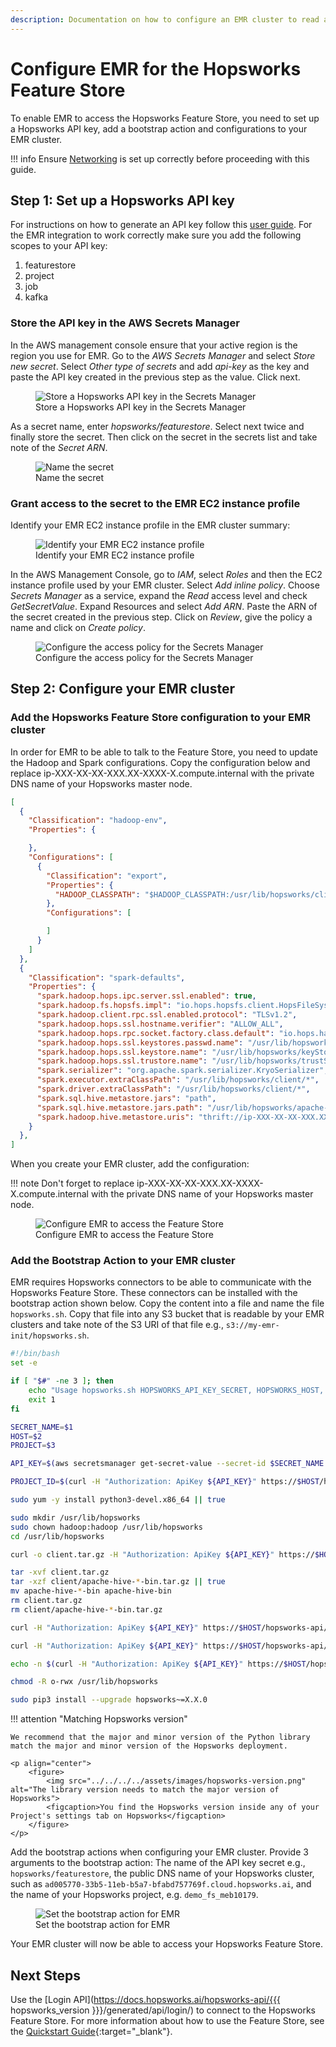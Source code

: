 ```yaml
---
description: Documentation on how to configure an EMR cluster to read and write features from the Hopsworks Feature Store
---
```

# Configure EMR for the Hopsworks Feature Store
To enable EMR to access the Hopsworks Feature Store, you need to set up a Hopsworks API key, add a bootstrap action and configurations to your EMR cluster.

!!! info
    Ensure [Networking](networking.md) is set up correctly before proceeding with this guide.

## Step 1: Set up a Hopsworks API key

For instructions on how to generate an API key follow this [user guide](../../projects/api_key/create_api_key.md). For the EMR integration to work correctly make sure you add the following scopes to your API key:

  1. featurestore
  2. project
  3. job
  4. kafka

### Store the API key in the AWS Secrets Manager

In the AWS management console ensure that your active region is the region you use for EMR.
Go to the *AWS Secrets Manager* and select *Store new secret*. Select *Other type of secrets* and add *api-key*
as the key and paste the API key created in the previous step as the value. Click next.

<p align="center">
  <figure>
    <img src="../../../../assets/images/guides/integrations/databricks/aws/databricks_secrets_manager_step_1.png" alt="Store a Hopsworks API key in the Secrets Manager">
    <figcaption>Store a Hopsworks API key in the Secrets Manager</figcaption>
  </figure>
</p>

As a secret name, enter *hopsworks/featurestore*. Select next twice and finally store the secret.
Then click on the secret in the secrets list and take note of the *Secret ARN*.

<p align="center">
  <figure>
    <img src="../../../../assets/images/guides/integrations/emr/secrets_manager.png" alt="Name the secret">
    <figcaption>Name the secret</figcaption>
  </figure>
</p>

### Grant access to the secret to the EMR EC2 instance profile

Identify your EMR EC2 instance profile in the EMR cluster summary:
<p align="center">
  <figure>
    <img src="../../../../assets/images/guides/integrations/emr/emr_instance_profile.png" alt="Identify your EMR EC2 instance profile">
    <figcaption>Identify your EMR EC2 instance profile</figcaption>
  </figure>
</p>


In the AWS Management Console, go to *IAM*, select *Roles* and then the EC2 instance profile used by your EMR cluster.
Select *Add inline policy*. Choose *Secrets Manager* as a service, expand the *Read* access level and check *GetSecretValue*.
Expand Resources and select *Add ARN*. Paste the ARN of the secret created in the previous step.
Click on *Review*, give the policy a name and click on *Create policy*.

<p align="center">
  <figure>
    <img src="../../../../assets/images/guides/integrations/emr/emr_policy.png" alt="Configure the access policy for the Secrets Manager">
    <figcaption>Configure the access policy for the Secrets Manager</figcaption>
  </figure>
</p>

## Step 2: Configure your EMR cluster

### Add the Hopsworks Feature Store configuration to your EMR cluster
In order for EMR to be able to talk to the Feature Store, you need to update the Hadoop and Spark configurations.
Copy the configuration below and replace ip-XXX-XX-XX-XXX.XX-XXXX-X.compute.internal with the private DNS name of your Hopsworks master node.

```json
[
  {
    "Classification": "hadoop-env",
    "Properties": {

    },
    "Configurations": [
      {
        "Classification": "export",
        "Properties": {
          "HADOOP_CLASSPATH": "$HADOOP_CLASSPATH:/usr/lib/hopsworks/client/*"
        },
        "Configurations": [

        ]
      }
    ]
  },
  {
    "Classification": "spark-defaults",
    "Properties": {
      "spark.hadoop.hops.ipc.server.ssl.enabled": true,
      "spark.hadoop.fs.hopsfs.impl": "io.hops.hopsfs.client.HopsFileSystem",
      "spark.hadoop.client.rpc.ssl.enabled.protocol": "TLSv1.2",
      "spark.hadoop.hops.ssl.hostname.verifier": "ALLOW_ALL",
      "spark.hadoop.hops.rpc.socket.factory.class.default": "io.hops.hadoop.shaded.org.apache.hadoop.net.HopsSSLSocketFactory",
      "spark.hadoop.hops.ssl.keystores.passwd.name": "/usr/lib/hopsworks/material_passwd",
      "spark.hadoop.hops.ssl.keystore.name": "/usr/lib/hopsworks/keyStore.jks",
      "spark.hadoop.hops.ssl.trustore.name": "/usr/lib/hopsworks/trustStore.jks",
      "spark.serializer": "org.apache.spark.serializer.KryoSerializer",
      "spark.executor.extraClassPath": "/usr/lib/hopsworks/client/*",
      "spark.driver.extraClassPath": "/usr/lib/hopsworks/client/*",
      "spark.sql.hive.metastore.jars": "path",
      "spark.sql.hive.metastore.jars.path": "/usr/lib/hopsworks/apache-hive-bin/lib/*",
      "spark.hadoop.hive.metastore.uris": "thrift://ip-XXX-XX-XX-XXX.XX-XXXX-X.compute.internal:9083"
    }
  },
]
```

When you create your EMR cluster, add the configuration:

!!! note
    Don't forget to replace ip-XXX-XX-XX-XXX.XX-XXXX-X.compute.internal with the private DNS name of your Hopsworks master node.

<p align="center">
  <figure>
    <img src="../../../../assets/images/guides/integrations//emr/emr_config.png" alt="Configure EMR to access the Feature Store">
    <figcaption>Configure EMR to access the Feature Store</figcaption>
  </figure>
</p>

### Add the Bootstrap Action to your EMR cluster

EMR requires Hopsworks connectors to be able to communicate with the Hopsworks Feature Store. These connectors can be installed with the
bootstrap action shown below. Copy the content into a file and name the file `hopsworks.sh`. Copy that file into any S3 bucket that
is readable by your EMR clusters and take note of the S3 URI of that file e.g., `s3://my-emr-init/hopsworks.sh`.

```bash
#!/bin/bash
set -e

if [ "$#" -ne 3 ]; then
    echo "Usage hopsworks.sh HOPSWORKS_API_KEY_SECRET, HOPSWORKS_HOST, PROJECT_NAME"
    exit 1
fi

SECRET_NAME=$1
HOST=$2
PROJECT=$3

API_KEY=$(aws secretsmanager get-secret-value --secret-id $SECRET_NAME | jq -r .SecretString | jq -r '.["api-key"]')

PROJECT_ID=$(curl -H "Authorization: ApiKey ${API_KEY}" https://$HOST/hopsworks-api/api/project/getProjectInfo/$PROJECT | jq -r .projectId)

sudo yum -y install python3-devel.x86_64 || true

sudo mkdir /usr/lib/hopsworks
sudo chown hadoop:hadoop /usr/lib/hopsworks
cd /usr/lib/hopsworks

curl -o client.tar.gz -H "Authorization: ApiKey ${API_KEY}" https://$HOST/hopsworks-api/api/project/$PROJECT_ID/client

tar -xvf client.tar.gz
tar -xzf client/apache-hive-*-bin.tar.gz || true
mv apache-hive-*-bin apache-hive-bin
rm client.tar.gz
rm client/apache-hive-*-bin.tar.gz

curl -H "Authorization: ApiKey ${API_KEY}" https://$HOST/hopsworks-api/api/project/$PROJECT_ID/credentials | jq -r .kStore | base64 -d > keyStore.jks

curl -H "Authorization: ApiKey ${API_KEY}" https://$HOST/hopsworks-api/api/project/$PROJECT_ID/credentials | jq -r .tStore | base64 -d > trustStore.jks

echo -n $(curl -H "Authorization: ApiKey ${API_KEY}" https://$HOST/hopsworks-api/api/project/$PROJECT_ID/credentials | jq -r .password) > material_passwd

chmod -R o-rwx /usr/lib/hopsworks

sudo pip3 install --upgrade hopsworks~=X.X.0

```
!!! attention "Matching Hopsworks version"

    We recommend that the major and minor version of the Python library match the major and minor version of the Hopsworks deployment.

    <p align="center">
        <figure>
            <img src="../../../../assets/images/hopsworks-version.png" alt="The library version needs to match the major version of Hopsworks">
            <figcaption>You find the Hopsworks version inside any of your Project's settings tab on Hopsworks</figcaption>
        </figure>
    </p>

Add the bootstrap actions when configuring your EMR cluster. Provide 3 arguments to the bootstrap action: The name of the API key secret e.g., `hopsworks/featurestore`,
the public DNS name of your Hopsworks cluster, such as `ad005770-33b5-11eb-b5a7-bfabd757769f.cloud.hopsworks.ai`, and the name of your Hopsworks project, e.g. `demo_fs_meb10179`.

<p align="center">
  <figure>
    <img src="../../../../assets/images/guides/integrations/emr/emr_bootstrap_action.png" alt="Set the bootstrap action for EMR">
    <figcaption>Set the bootstrap action for EMR</figcaption>
  </figure>
</p>

Your EMR cluster will now be able to access your Hopsworks Feature Store.

## Next Steps

Use the [Login API](https://docs.hopsworks.ai/hopsworks-api/{{{ hopsworks_version }}}/generated/api/login/) to connect to the Hopsworks Feature Store. For more information about how to use the Feature Store, see the [Quickstart Guide](https://colab.research.google.com/github/logicalclocks/hopsworks-tutorials/blob/master/quickstart.ipynb){:target="_blank"}.

